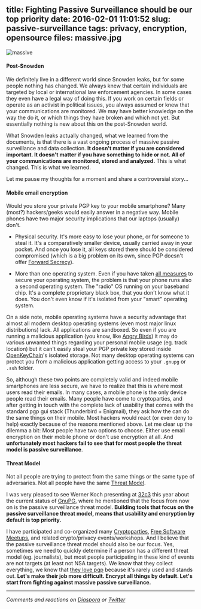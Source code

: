 title: Fighting Passive Surveillance should be our top priority
date: 2016-02-01 11:01:52
slug: passive-surveillance
tags: privacy, encryption, opensource
files: massive.jpg
---

![massive](massive.jpg)


#### **Post-Snowden**

We definitely live in a different world since Snowden leaks, but for some people nothing has changed. We always knew that certain individuals are targeted by local or international law enforcement agencies. In some cases they even have a legal way of doing this. If you work on certain fields or operate as an activist in political issues, you always assumed or knew that your communications are monitored. We may have better knowledge on the way the do it, or which things they have broken and which not yet. But essentially nothing is new about this on the post-Snowden world.

What Snowden leaks actually changed, what we learned from the documents, is that there is a vast ongoing process of massive passive surveillance and data collection. **It doesn't matter if you are considered important. It doesn't matter if you have something to hide or not. All of your communications are monitored, stored and analyzed.** This is what changed. This is what we learned.

Let me pause my thoughts for a moment and share a controversial story...

#### **Mobile email encryption**

Would you store your private PGP key to your mobile smartphone? Many (most?) hackers/geeks would easily answer in a negative way. Mobile phones have two major security implications that our laptops (usually) don't.

* Physical security. It's more easy to lose your phone, or for someone to steal it. It's a comparatively smaller device, usually carried away in your pocket. And once you lose it, all keys stored there should be considered compromised (which is a big problem on its own, since PGP doesn't offer [Forward Secrecy](https://en.wikipedia.org/wiki/Forward_secrecy)).

* More than one operating system. Even if you have taken [all measures](https://www.roussos.cc/2014/05/08/free-your-android/) to secure your operating system, the problem is that your phone runs also a second operating system. The "radio" OS running on your baseband chip. It's a complete proprietary black box, that you don't know what it does. You don't even know if it's isolated from your "smart" operating system.

On a side note, mobile operating systems have a security advantage that almost all modern desktop operating systems (even most major linux distributions) lack. All applications are sandboxed. So even if you are running a malicious application (you know, like [Angry Birds](http://www.theregister.co.uk/2014/01/27/leaking_smartphone_apps_nsa_gchq/)) it may do various unwanted things regarding your personal mobile usage (eg. track location) but it can't easily steal your PGP private key stored inside [OpenKeyChain](https://www.openkeychain.org/about/)'s isolated storage. Not many desktop operating systems can protect you from a malicious application getting access to your `.gnupg` or `.ssh` folder.

So, although these two points are completely valid and indeed mobile smartphones are less secure, we have to realize that this is where most users read their emails. In many cases, a mobile phone is the only device people read their emails. Many people have come to cryptoparties, and after getting in touch with the complete lack of usability that comes with the standard pgp gui stack (Thunderbird + Enigmail), they ask how the can do the same things on their mobile. Most hackers would react (or even deny to help) exactly because of the reasons mentioned above. Let me clear up the dilemma a bit: Most people have two options to choose. Either use email encryption on their mobile phone or don't use encryption at all. And **unfortunately most hackers fail to see that for most people the threat model is passive surveillance**.

#### **Threat Model**

Not all people are trying to protect from the same things or the same type of adversaries. Not all people have the same [Threat Model](https://ssd.eff.org/en/glossary/threat-model).

I was very pleased to see Werner Koch presenting at [32c3](https://events.ccc.de/congress/2015/wiki/Main_Page) this year about the current status of [GnuPG](https://gnupg.org/), where he mentioned that the focus from now on is the passive surveillance threat model. **Building tools that focus on the passive surveillance threat model, means that usability and encryption by default is top priority.**

I have participated and co-organized many [Cryptoparties](https://www.cryptoparty.in/athens), [Free Software Meetups](http://wiki.fsfe.org/groups/Athens), and related crypto/privacy events/workshops. And I believe that the passive surveillance threat model should also be our focus. Yes, sometimes we need to quickly determine if a person has a different threat model (eg. journalists), but most people participating in these kind of events are not targets (at least not NSA targets). We know that they collect everything, we know that [they love pgp](http://www.theregister.co.uk/2016/01/27/nsa_loves_it_when_you_use_pgp/) because it's rarely used and stands out. **Let's make their job more difficult. Encrypt all things by default. Let's start  from fighting against massive passive surveillance.**

<hr>

*Comments and reactions on [Diaspora](https://librenet.gr/posts/582762) or [Twitter](https://twitter.com/comzeradd/status/694082702815989760)*
